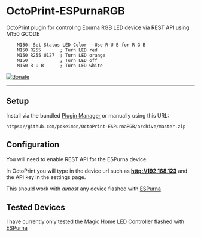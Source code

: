 # OctoPrint-ESPurnaRGB
OctoPrint plugin for controling Epurna RGB LED device via REST API using M150 GCODE

        M150: Set Status LED Color - Use R-U-B for R-G-B
        M150 R255       ; Turn LED red
        M150 R255 U127  ; Turn LED orange
        M150            ; Turn LED off
        M150 R U B      ; Turn LED white

[![donate](https://img.shields.io/badge/donate-PayPal-blue.svg)](https://paypal.me/pokeimon/5)

---

## Setup

Install via the bundled [Plugin Manager](https://github.com/foosel/OctoPrint/wiki/Plugin:-Plugin-Manager)
or manually using this URL:

    https://github.com/pokeimon/OctoPrint-ESPurnaRGB/archive/master.zip

## Configuration

You will need to enable REST API for the ESPurna device.

In OctoPrint you will type in the device url such as **http://192.168.123** and the API key in the settings page.

This should work with _almost_ any device flashed with [ESPurna](https://github.com/xoseperez/espurna)

## Tested Devices

I have currently only tested the Magic Home LED Controller flashed with [ESPurna](https://github.com/xoseperez/espurna)